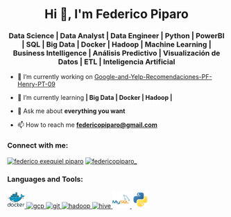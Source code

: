 <h1 align="center">Hi 👋, I'm Federico Piparo</h1>
<h3 align="center">Data Science | Data Analyst | Data Engineer | Python | PowerBI | SQL | Big Data | Docker | Hadoop | Machine Learning | Business Intelligence | Análisis Predictivo | Visualización de Datos | ETL | Inteligencia Artificial</h3>

- 🔭 I’m currently working on [Google-and-Yelp-Recomendaciones-PF-Henry-PT-09](https://github.com/psm545/Google-and-Yelp-Recomendaciones-PF-Henry-PT-09)

- 🌱 I’m currently learning **| Big Data | Docker | Hadoop |**

- 💬 Ask me about **everything you want**

- 📫 How to reach me **federicopiparo@gmail.com**

<h3 align="left">Connect with me:</h3>
<p align="left">
<a href="https://linkedin.com/in/federico exequiel piparo" target="blank"><img align="center" src="https://raw.githubusercontent.com/rahuldkjain/github-profile-readme-generator/master/src/images/icons/Social/linked-in-alt.svg" alt="federico exequiel piparo" height="30" width="40" /></a>
<a href="https://instagram.com/fedepiparo_" target="blank"><img align="center" src="https://raw.githubusercontent.com/rahuldkjain/github-profile-readme-generator/master/src/images/icons/Social/instagram.svg" alt="federicopiparo_" height="30" width="40" /></a>
</p>

<h3 align="left">Languages and Tools:</h3>
<p align="left"> <a href="https://www.docker.com/" target="_blank" rel="noreferrer"> <img src="https://raw.githubusercontent.com/devicons/devicon/master/icons/docker/docker-original-wordmark.svg" alt="docker" width="40" height="40"/> </a> <a href="https://cloud.google.com" target="_blank" rel="noreferrer"> <img src="https://www.vectorlogo.zone/logos/google_cloud/google_cloud-icon.svg" alt="gcp" width="40" height="40"/> </a> <a href="https://git-scm.com/" target="_blank" rel="noreferrer"> <img src="https://www.vectorlogo.zone/logos/git-scm/git-scm-icon.svg" alt="git" width="40" height="40"/> </a> <a href="https://hadoop.apache.org/" target="_blank" rel="noreferrer"> <img src="https://www.vectorlogo.zone/logos/apache_hadoop/apache_hadoop-icon.svg" alt="hadoop" width="40" height="40"/> </a> <a href="https://hive.apache.org/" target="_blank" rel="noreferrer"> <img src="https://www.vectorlogo.zone/logos/apache_hive/apache_hive-icon.svg" alt="hive" width="40" height="40"/> </a> <a href="https://www.mysql.com/" target="_blank" rel="noreferrer"> <img src="https://raw.githubusercontent.com/devicons/devicon/master/icons/mysql/mysql-original-wordmark.svg" alt="mysql" width="40" height="40"/> </a> <a href="https://www.python.org" target="_blank" rel="noreferrer"> <img src="https://raw.githubusercontent.com/devicons/devicon/master/icons/python/python-original.svg" alt="python" width="40" height="40"/> </a> </p>
